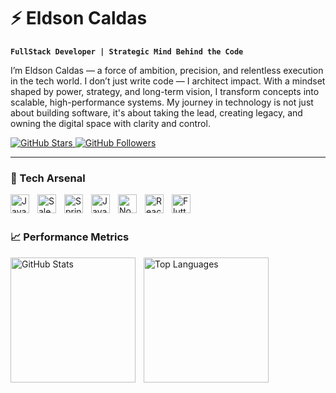 # ⚡ Eldson Caldas

**`FullStack Developer | Strategic Mind Behind the Code`**

I’m Eldson Caldas — a force of ambition, precision, and relentless execution in the tech world. I don’t just write code — I architect impact. With a mindset shaped by power, strategy, and long-term vision, I transform concepts into scalable, high-performance systems. My journey in technology is not just about building software, it's about taking the lead, creating legacy, and owning the digital space with clarity and control.

<p align="left">
    <a href="https://github.com/EldsonC?tab=repositories&sort=stargazers">
        <img 
            alt="GitHub Stars" 
            title="Total GitHub Stars" 
            src="https://custom-icon-badges.demolab.com/github/stars/EldsonC?color=55960c&style=for-the-badge&labelColor=488207&logo=star&label=Stars"
        />
    </a>
    <a href="https://github.com/EldsonC?tab=followers">
        <img 
            alt="GitHub Followers" 
            title="Follow me on GitHub" 
            src="https://custom-icon-badges.demolab.com/github/followers/EldsonC?color=236ad3&labelColor=1155ba&style=for-the-badge&logo=github&label=Followers&logoColor=white"
        />
    </a>
</p>

---

### 🧠 Tech Arsenal

<img align="left" alt="JavaScript" title="JavaScript" width="30px" style="padding-right: 10px;" src="https://cdn.jsdelivr.net/gh/devicons/devicon@latest/icons/javascript/javascript-original.svg" />
<img align="left" alt="Salesforce" title="Salesforce" width="30px" style="padding-right: 10px;" src="https://cdn.jsdelivr.net/gh/devicons/devicon@latest/icons/salesforce/salesforce-original.svg" />
<img align="left" alt="Spring Boot" title="Spring Boot" width="30px" style="padding-right: 10px;" src="https://cdn.jsdelivr.net/gh/devicons/devicon@latest/icons/spring/spring-original.svg" />
<img align="left" alt="Java" title="Java" width="30px" style="padding-right: 10px;" src="https://cdn.jsdelivr.net/gh/devicons/devicon@latest/icons/java/java-original.svg" />
<img align="left" alt="NodeJs" title="NodeJs" width="30px" style="padding-right: 10px;" src="https://cdn.jsdelivr.net/gh/devicons/devicon@latest/icons/nodejs/nodejs-original.svg" />
<img align="left" alt="ReactJs" title="ReactJs" width="30px" style="padding-right: 10px;" src="https://cdn.jsdelivr.net/gh/devicons/devicon@latest/icons/react/react-original-wordmark.svg" />
<img align="left" alt="Flutter" title="Flutter" width="30px" style="padding-right: 10px;" src="https://cdn.jsdelivr.net/gh/devicons/devicon@latest/icons/flutter/flutter-original.svg" />

<br/>
<br/>

### 📈 Performance Metrics

<p>
  <img 
    align="left" 
    alt="GitHub Stats" 
    height="200" 
    style="padding-right: 10px;" 
    src="https://github-readme-stats.vercel.app/api?username=EldsonC&show_icons=true&theme=dracula&include_all_commits=true&locale=en" 
  />

  <img 
    align="left" 
    alt="Top Languages" 
    height="200" 
    src="https://github-readme-stats.vercel.app/api/top-langs/?username=EldsonC&theme=dracula&layout=compact&custom_title=Technologies&langs_count=9" 
  />
</p>
